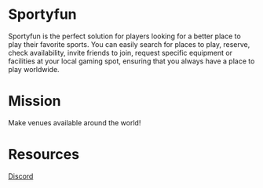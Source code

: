 # Sportyfun

Sportyfun is the perfect solution for players looking for a better place to play their favorite sports. You can easily search for places to play, reserve, check availability, invite friends to join, request specific equipment or facilities at your local gaming spot, ensuring that you always have a place to play worldwide.

# Mission

Make venues available around the world!

# Resources

[Discord](https://discord.gg/tzdfAxyUU4)

